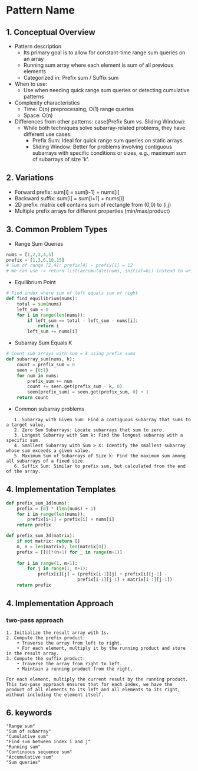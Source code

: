 # Pattern Name

## 1. Conceptual Overview
- Pattern description
  - Its primary goal is to allow for constant-time range sum queries on an array
  - Running sum array where each element is sum of all previous elements
  - Categorized in: Prefix sum / Suffix sum
- When to use: 
  - Use when needing quick range sum queries or detecting cumulative patterns
- Complexity characteristics
  - Time: O(n) preprocessing, O(1) range queries 
  - Space: O(n)
- Differences from other patterns: case(Prefix Sum vs. Sliding Window):
  - While both techniques solve subarray-related problems, they have different use cases:
    - Prefix Sum: Ideal for quick range sum queries on static arrays. 
    - Sliding Window: Better for problems involving contiguous subarrays with specific conditions or sizes, e.g., maximum sum of subarrays of size 'k'.

## 2. Variations
* Forward prefix: sum[i] = sum[i-1] + nums[i]
* Backward suffix: sum[i] = sum[i+1] + nums[i]
* 2D prefix: matrix cell contains sum of rectangle from (0,0) to (i,j)
* Multiple prefix arrays for different properties (min/max/product)

## 3. Common Problem Types
- Range Sum Queries
```python
nums = [1,2,3,4,5]
prefix = [1,3,6,10,15]
# Sum of range [2,4]: prefix[4] - prefix[1] = 12
# We can use -> return list(accumulate(nums, initial=0)) instead to write down the algorithm
```

- Equilibrium Point
```python
# Find index where sum of left equals sum of right
def find_equilibrium(nums):
    total = sum(nums)
    left_sum = 0
    for i in range(len(nums)):
        if left_sum == total - left_sum - nums[i]:
            return i
        left_sum += nums[i]
```

- Subarray Sum Equals K
```python
# Count sub_arrays with sum = k using prefix sums
def subarray_sum(nums, k):
    count = prefix_sum = 0
    seen = {0:1}
    for num in nums:
        prefix_sum += num
        count += seen.get(prefix_sum - k, 0)
        seen[prefix_sum] = seen.get(prefix_sum, 0) + 1
    return count
```

- Common subarray problems
```
   1. Subarray with Given Sum: Find a contiguous subarray that sums to a target value. 
   2. Zero Sum Subarrays: Locate subarrays that sum to zero. 
   3. Longest Subarray with Sum k: Find the longest subarray with a specific sum. 
   4. Smallest Subarray with Sum > X: Identify the smallest subarray whose sum exceeds a given value. 
   5. Maximum Sum of Subarrays of Size k: Find the maximum sum among all subarrays of a fixed size. 
   6. Suffix Sum: Similar to prefix sum, but calculated from the end of the array.
```

## 4. Implementation Templates
```python
def prefix_sum_1d(nums):
    prefix = [0] * (len(nums) + 1)
    for i in range(len(nums)):
        prefix[i+1] = prefix[i] + nums[i]
    return prefix

def prefix_sum_2d(matrix):
    if not matrix: return []
    m, n = len(matrix), len(matrix[0])
    prefix = [[0]*(n+1) for _ in range(m+1)]
    
    for i in range(1, m+1):
        for j in range(1, n+1):
            prefix[i][j] = (prefix[i-1][j] + prefix[i][j-1] - 
                           prefix[i-1][j-1] + matrix[i-1][j-1])
    return prefix
```
## 4. Implementation Approach
### two-pass approach
```
1. Initialize the result array with 1s.
2. Compute the prefix product:
    • Traverse the array from left to right.
    • For each element, multiply it by the running product and store in the result array.
3. Compute the suffix product:
    • Traverse the array from right to left.
    • Maintain a running product from the right.

For each element, multiply the current result by the running product.
This two-pass approach ensures that for each index, we have the product of all elements to its left and all elements to its right, without including the element itself.
```

## 6. keywords
```
"Range sum"
"Sum of subarray"
"Cumulative sum"
"Find sum between index i and j"
"Running sum"
"Continuous sequence sum"
"Accumulative sum"
"Sum queries"
```